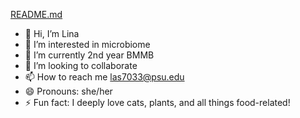 

[README.md](https://github.com/user-attachments/files/17021564/README.md)

- 👋 Hi, I’m Lina
- 👀 I’m interested in microbiome
- 🌱 I’m currently 2nd year BMMB
- 💞️ I’m looking to collaborate 
- 📫 How to reach me las7033@psu.edu
- 😄 Pronouns: she/her
- ⚡ Fun fact: I deeply love cats, plants, and all things food-related!
<!---
Layona1981/👀 I'm passionate about the fascinating world of microbiomes.

🌱 Currently, I'm in my second year of Biochemistry, Microbiology, and Molecular Biology.

💞️ I'm looking to collaborate on international research projects and explore new opportunities overseas.

📫 How to reach me las7033@psu.edu.

😄 My pronouns are she/her.
is a ✨ special ✨ repository because its `README.md` (this file) appears on your GitHub profile.
You can click the Preview link to take a look at your changes.
--->
